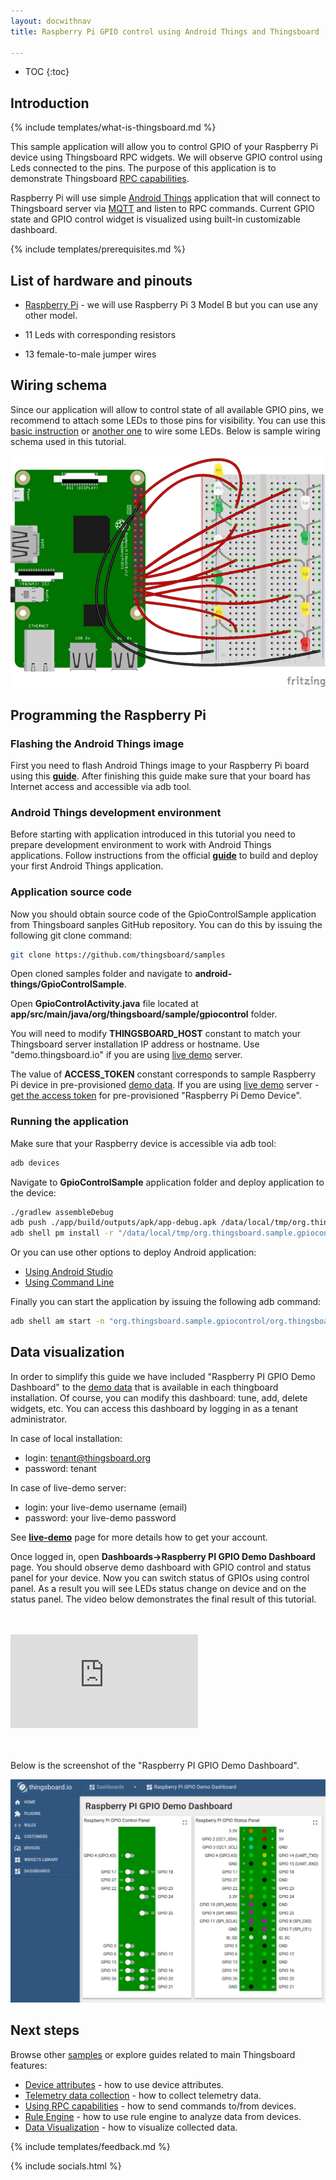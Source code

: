 ```yaml
---
layout: docwithnav
title: Raspberry Pi GPIO control using Android Things and Thingsboard

---
```


* TOC
{:toc}

## Introduction
{% include templates/what-is-thingsboard.md %}

This sample application will allow you to control GPIO of your Raspberry Pi device using Thingsboard RPC widgets. We will observe GPIO control using Leds connected to the pins. 
The purpose of this application is to demonstrate Thingsboard [RPC capabilities](/docs/user-guide/rpc/).

Raspberry Pi will use simple [Android Things](https://developer.android.com/things/index.html) application that will connect to Thingsboard server via [MQTT](https://en.wikipedia.org/wiki/MQTT) and listen to RPC commands.
Current GPIO state and GPIO control widget is visualized using built-in customizable dashboard. 

{% include templates/prerequisites.md %}

## List of hardware and pinouts

 - [Raspberry Pi](https://en.wikipedia.org/wiki/Raspberry_Pi) - we will use Raspberry Pi 3 Model B but you can use any other model.
 
 - 11 Leds with corresponding resistors

 - 13 female-to-male jumper wires

## Wiring schema

 Since our application will allow to control state of all available GPIO pins, we recommend to attach some LEDs to those pins for visibility.
 You can use this [basic instruction](https://www.raspberrypi.org/documentation/usage/gpio/) or [another one](https://projects.drogon.net/raspberry-pi/gpio-examples/tux-crossing/gpio-examples-1-a-single-led/) to wire some LEDs.
 Below is sample wiring schema used in this tutorial.

 ![image](/images/samples/raspberry/gpio-android-things/raspberry-gpio-leds.png)

## Programming the Raspberry Pi

### Flashing the Android Things image 

First you need to flash Android Things image to your Raspberry Pi board using this [**guide**](https://developer.android.com/things/hardware/raspberrypi.html#flashing_the_image).
After finishing this guide make sure that your board has Internet access and accessible via adb tool. 

### Android Things development environment

Before starting with application introduced in this tutorial you need to prepare development environment to work with Android Things applications.
Follow instructions from the official [**guide**](https://developer.android.com/things/training/first-device/index.html) to build and deploy your first Android Things application.

### Application source code

Now you should obtain source code of the GpioControlSample application from Thingsboard sanples GitHub repository. 
You can do this by issuing the following git clone command:

```bash
git clone https://github.com/thingsboard/samples
```

Open cloned samples folder and navigate to **android-things/GpioControlSample**.
 
Open **GpioControlActivity.java** file located at **app/src/main/java/org/thingsboard/sample/gpiocontrol** folder.

You will need to modify **THINGSBOARD_HOST** constant to match your Thingsboard server installation IP address or hostname. 
Use "demo.thingsboard.io" if you are using [live demo](http://demo.thingsboard.io/) server.

The value of **ACCESS_TOKEN** constant corresponds to sample Raspberry Pi device in pre-provisioned [demo data](/docs/samples/demo-account/#tenant-devices).
If you are using [live demo](http://demo.thingsboard.io/) server - [get the access token](/docs/user-guide/ui/devices/#manage-device-credentials) for pre-provisioned "Raspberry Pi Demo Device".

### Running the application

Make sure that your Raspberry device is accessible via adb tool:

```bash
adb devices
```

Navigate to **GpioControlSample** application folder and deploy application to the device:

```bash
./gradlew assembleDebug
adb push ./app/build/outputs/apk/app-debug.apk /data/local/tmp/org.thingsboard.sample.gpiocontrol
adb shell pm install -r "/data/local/tmp/org.thingsboard.sample.gpiocontrol"
```

Or you can use other options to deploy Android application: 

- [Using Android Studio](https://developer.android.com/studio/run/index.html)
- [Using Command Line](https://developer.android.com/studio/build/building-cmdline.html)
 
Finally you can start the application by issuing the following adb command:

```bash
adb shell am start -n "org.thingsboard.sample.gpiocontrol/org.thingsboard.sample.gpiocontrol.GpioControlActivity" -a android.intent.action.MAIN -c android.intent.category.LAUNCHER
```

## Data visualization

In order to simplify this guide we have included "Raspberry PI GPIO Demo Dashboard" to the [demo data](/docs/samples/demo-account/#dashboards) that is available in each thingboard installation. 
Of course, you can modify this dashboard: tune, add, delete widgets, etc.
You can access this dashboard by logging in as a tenant administrator.

In case of local installation:
 
 - login: tenant@thingsboard.org
 - password: tenant

In case of live-demo server:
 
 - login: your live-demo username (email)
 - password: your live-demo password
 
See **[live-demo](/docs/user-guide/live-demo/)** page for more details how to get your account.
 
Once logged in, open **Dashboards->Raspberry PI GPIO Demo Dashboard** page. You should observe demo dashboard with GPIO control and status panel for your device. 
Now you can switch status of GPIOs using control panel. As a result you will see LEDs status change on device and on the status panel.
The video below demonstrates the final result of this tutorial.

<br/>
<br/>
<div id="video">  
    <div id="video_wrapper">
        <iframe src="https://www.youtube.com/embed/SRnYjoS3M0Y" frameborder="0" allowfullscreen></iframe>
    </div>
</div>
<br/>
<br/>

Below is the screenshot of the "Raspberry PI GPIO Demo Dashboard".  

 ![image](/images/samples/raspberry/gpio/dashboard.png)
 
## Next steps

Browse other [samples](/docs/samples) or explore guides related to main Thingsboard features:

 - [Device attributes](/docs/user-guide/attributes/) - how to use device attributes.
 - [Telemetry data collection](/docs/user-guide/telemetry/) - how to collect telemetry data.
 - [Using RPC capabilities](/docs/user-guide/rpc/) - how to send commands to/from devices.
 - [Rule Engine](/docs/user-guide/rule-engine/) - how to use rule engine to analyze data from devices.
 - [Data Visualization](/docs/user-guide/visualization/) - how to visualize collected data.
 
{% include templates/feedback.md %}
  
{% include socials.html %}
